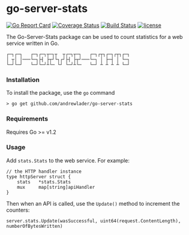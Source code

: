 # go-server-stats

[![Go Report Card](https://goreportcard.com/badge/github.com/andrewlader/go-server-stats)](https://goreportcard.com/report/github.com/andrewlader/go-server-stats)
[![Coverage Status](https://coveralls.io/repos/github/andrewlader/go-server-stats/badge.svg?branch=master)](https://coveralls.io/github/andrewlader/go-server-stats)
[![Build Status](https://travis-ci.org/AndrewLader/go-server-stats.svg?branch=master)](https://travis-ci.org/AndrewLader/go-server-stats)
[![license](https://img.shields.io/github/license/mashape/apistatus.svg)](https://github.com/AndrewLader/go-server-stats/blob/master/LICENSE)

The Go-Server-Stats package can be used to count statistics for a web service written in Go. 

```
┌─┐┌─┐   ┌─┐┌─┐┬─┐┬  ┬┌─┐┬─┐   ┌─┐┌┬┐┌─┐┌┬┐┌─┐
│ ┬│ │───└─┐├┤ ├┬┘└┐┌┘├┤ ├┬┘───└─┐ │ ├─┤ │ └─┐
└─┘└─┘   └─┘└─┘┴└─ └┘ └─┘┴└─   └─┘ ┴ ┴ ┴ ┴ └─┘
```

### Installation
To install the package, use the `go` command
```
> go get github.com/andrewlader/go-server-stats
```

### Requirements
Requires Go >= v1.2

### Usage
Add `stats.Stats` to the web service. For example:
```
// the HTTP handler instance
type httpServer struct {
	stats   *stats.Stats
	mux     map[string]apiHandler
}
```

Then when an API is called, use the `Update()` method to increment the counters:
```
server.stats.Update(wasSuccessful, uint64(request.ContentLength), numberOfBytesWritten)
```

